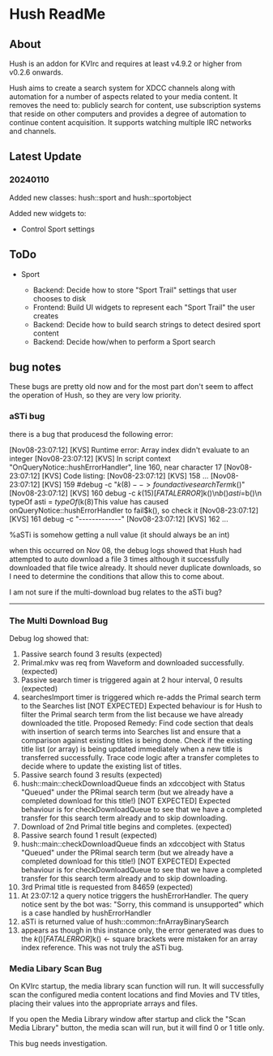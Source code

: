 <h1>Hush ReadMe</h1>
<h2>About</h2>
<p>Hush is an addon for KVIrc and requires at least v4.9.2 or higher from v0.2.6 onwards.</p>
<p>Hush aims to create a search system for XDCC channels along with automation for a number of aspects related to your media content. It removes the need to: publicly search for content, use subscription systems that reside on other computers and provides a degree of automation to continue content acquisition. It supports watching multiple IRC networks and channels.</p>

<h2>Latest Update</h2>

<h3>20240110</h3>
<p>Added new classes: hush::sport and hush::sportobject</p>
<p>Added new widgets to: 
    <ul>
        <li>Control Sport settings</li>
    </ul>
</p>

<h2>ToDo</h2>
<ul>
    <li>Sport</li>
    <ul>
        <li>Backend: Decide how to store "Sport Trail" settings that user chooses to disk</li>
        <li>Frontend: Build UI widgets to represent each "Sport Trail" the user creates</li>
        <li>Backend: Decide how to build search strings to detect desired sport content</li>
        <li>Backend: Decide how/when to perform a Sport search</li>
    </ul>
</ul>
<h2>bug notes</h2>
<p>These bugs are pretty old now and for the most part don't seem to affect the operation of Hush, so they are very low priority.</p>
<h3>aSTi bug</h3>
there is a bug that producesd the following error: 

[Nov08-23:07:12] [KVS] Runtime error: Array index didn't evaluate to an integer
[Nov08-23:07:12] [KVS]   In script context "OnQueryNotice::hushErrorHandler", line 160, near character 17
[Nov08-23:07:12] [KVS] Code listing:
[Nov08-23:07:12] [KVS]   158 ...
[Nov08-23:07:12] [KVS]   159 	#debug -c "$k(8)--> found active searchTerm %G_hush->%activeSearchTerm[%aSTi] at index [%aSTi]. removing it from the active searchTerm array <--$k()"
[Nov08-23:07:12] [KVS]   160 	debug -c $k(15)[FATAL ERROR]$k()\n$b()asti = %aSTi$b()\n typeOf asti = $typeOf(%aSTi)\nfnArrayBinarySearch was called using:\n	st = %st\n	activeSearchTermArray = %G_hush->%activeSearchTerms\n	--- ($k(8)This value has caused onQueryNotice::hushErrorHandler to fail$k(), so check it
[Nov08-23:07:12] [KVS]   161 	debug -c "-------------"
[Nov08-23:07:12] [KVS]   162 ...

%aSTi is somehow getting a null value (it should always be an int)

when this occurred on Nov 08, the debug logs showed that Hush had attempted to auto download a file 3 times although it successfully downloaded that file twice already. It should never duplicate downloads, so I need to determine the conditions that allow this to come about.

I am not sure if the multi-download bug relates to the aSTi bug?

----
<h3>The Multi Download Bug</h3>

Debug log showed that: 

1. Passive search found 3 results (expected)
2. Primal.mkv was req from Waveform and downloaded successfully. (expected)
3. Passive search timer is triggered again at 2 hour interval, 0 results (expected)
4. searchesImport timer is triggered which re-adds the Primal search term to the Searches list [NOT EXPECTED]
    Expected behaviour is for Hush to filter the Primal search term from the list because we have already downloaded the title. 
    Proposed Remedy: 
        Find code section that deals with insertion of search terms into Searches list and ensure that a comparison against existing titles is being done.
        Check if the existing title list (or array) is being updated immediately when a new title is transferred successfully.
        Trace code logic after a transfer completes to decide where to update the existing list of titles.
5. Passive search found 3 results (expected)
6. hush::main::checkDownloadQueue finds an xdccobject with Status "Queued" under the PRimal search term (but we already have a completed download for this title!) [NOT EXPECTED]
    Expected behaviour is for checkDownloadQueue to see that we have a completed transfer for this search term already and to skip downloading.
7. Download of 2nd Primal title begins and completes. (expected)
8. Passive search found 1 result (expected)
9. hush::main::checkDownloadQueue finds an xdccobject with Status "Queued" under the PRimal search term (but we already have a completed download for this title!) [NOT EXPECTED]
    Expected behaviour is for checkDownloadQueue to see that we have a completed transfer for this search term already and to skip downloading.
10. 3rd Primal title is requested from 84659 (expected)
11. At 23:07:12 a query notice triggers the hushErrorHandler. The query notice sent by the bot was: "Sorry, this command is unsupported" which is a case handled by hushErrorHandler
12. aSTi is returned value of hush::common::fnArrayBinarySearch
13. appears as though in this instance only, the error generated was dues to the $k()[FATAL ERROR]$k() <- square brackets were mistaken for an array index reference. This was not truly the aSTi bug.

<h3>Media Libary Scan Bug</h3>
On KVIrc startup, the media library scan function will run. It will successfully scan the configured media content locations and find Movies and TV titles, placing their values into the appropriate arrays and files.

If you open the Media Library window after startup and click the "Scan Media Library" button, the media scan will run, but it will find 0 or 1 title only.

This bug needs investigation.
